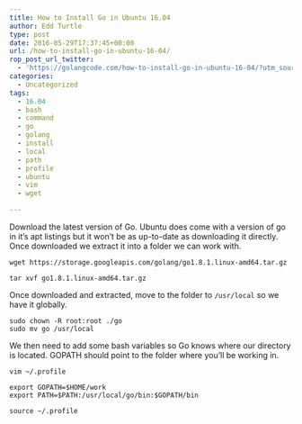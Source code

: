 ```yaml
---
title: How to Install Go in Ubuntu 16.04
author: Edd Turtle
type: post
date: 2016-05-29T17:37:45+00:00
url: /how-to-install-go-in-ubuntu-16-04/
rop_post_url_twitter:
  - 'https://golangcode.com/how-to-install-go-in-ubuntu-16-04/?utm_source=ReviveOldPost&utm_medium=social&utm_campaign=ReviveOldPost'
categories:
  - Uncategorized
tags:
  - 16.04
  - bash
  - command
  - go
  - golang
  - install
  - local
  - path
  - profile
  - ubuntu
  - vim
  - wget

---
```

Download the latest version of Go. Ubuntu does come with a version of go in it&#8217;s apt listings but it won&#8217;t be as up-to-date as downloading it directly. Once downloaded we extract it into a folder we can work with.

    wget https://storage.googleapis.com/golang/go1.8.1.linux-amd64.tar.gz

    tar xvf go1.8.1.linux-amd64.tar.gz

Once downloaded and extracted, move to the folder to `/usr/local` so we have it globally.

    sudo chown -R root:root ./go
    sudo mv go /usr/local
    

We then need to add some bash variables so Go knows where our directory is located. GOPATH should point to the folder where you&#8217;ll be working in.

    vim ~/.profile

    export GOPATH=$HOME/work
    export PATH=$PATH:/usr/local/go/bin:$GOPATH/bin

    source ~/.profile